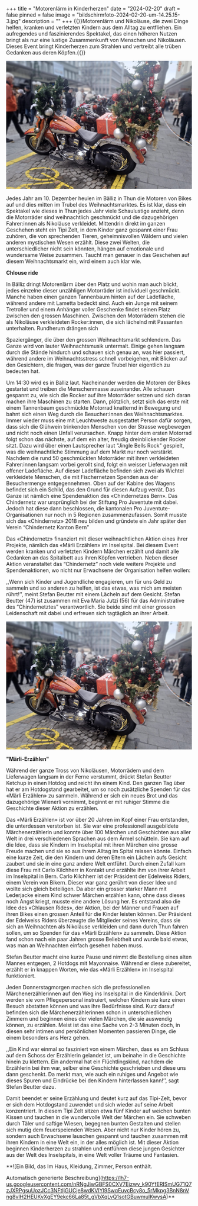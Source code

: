 +++
title = "Motorenlärm in Kinderherzen"
date = "2024-02-20"
draft = false
pinned = false
image = "bildschirmfoto-2024-02-20-um-14.25.15-3.jpg"
description = ""
+++
{{<lead>}}Motorenlärm und Nikoläuse, die zwei Dinge helfen, kranken und verletzten Kindern aus dem Alltag zu entfliehen. Ein aufregendes und faszinierendes Spektakel, das einen höheren Nutzen bringt als nur eine lustige Zusammenkunft von Menschen und Nikoläusen. Dieses Event bringt Kinderherzen zum Strahlen und vertreibt alle trüben Gedanken aus deren Köpfen.{{</lead>}}

![Märlierzählerin im Inselspital (Bild: von Stefan Beuter Chindernetz Kanton Bern)](bildschirmfoto-2024-02-20-um-16.13.12.jpg)

Jedes Jahr am 10. Dezember heulen im Bälliz in Thun die Motoren von Bikes auf und dies mitten im Trubel des Weihnachtsmarktes. Es ist klar, dass ein Spektakel wie dieses in Thun jedes Jahr viele Schaulustige anzieht, denn die Motorräder sind weihnachtlich geschmückt und die dazugehörigen Fahrer:innen als Nikoläuse verkleidet. Mittendrin direkt im ganzen Geschehen steht ein Tipi Zelt, in dem Kinder ganz gespannt einer Frau zuhören, die von sprechenden Tieren, geheimnisvollen Wäldern und vielen anderen mystischen Wesen erzählt. Diese zwei Welten, die unterschiedlicher nicht sein könnten, hängen auf emotionale und wundersame Weise zusammen. Taucht man genauer in das Geschehen auf diesem Weihnachtsmarkt ein, wird einem auch klar wie.

**Chlouse ride**

In Bälliz dringt Motorenlärm über den Platz und wohin man auch blickt, jedes einzelne dieser unzähligen Motorräder ist individuell geschmückt. Manche haben einen ganzen Tannenbaum hinten auf der Ladefläche, während andere mit Lametta bedeckt sind. Auch ein Junge mit seinem Tretroller und einem Anhänger voller Geschenke findet seinen Platz zwischen den grossen Maschinen. Zwischen den Motorrädern stehen die als Nikoläuse verkleideten Rocker:innen, die sich lächelnd mit Passanten unterhalten. Rundherum drängen sich

Spaziergänger, die über den grossen Weihnachtsmarkt schlendern. Das Ganze wird von lauter Weihnachtsmusik untermalt. Einige gehen langsam durch die Stände hindurch und schauen sich genau an, was hier passiert, während andere im Weihnachtsstress schnell vorbeigehen, mit Blicken auf den Gesichtern, die fragen, was der ganze Trubel hier eigentlich zu bedeuten hat.

Um 14:30 wird es in Bälliz laut. Nacheinander werden die Motoren der Bikes gestartet und treiben die Menschenmasse auseinander. Alle schauen gespannt zu, wie sich die Rocker auf ihre Motorräder setzen und sich daran machen ihre Maschinen zu starten. Dann, plötzlich, setzt sich das erste mit einem Tannenbaum geschmückte Motorrad knatternd in Bewegung und bahnt sich einen Weg durch die Besucher:innen des Weihnachtsmarktes. Immer wieder muss eine mit Leuchtweste ausgestattet Person dafür sorgen, dass sich die Glühwein trinkenden Menschen von der Strasse wegbewegen und nicht noch einen Unfall verursachen. Knapp hinter dem ersten Motorrad folgt schon das nächste, auf dem ein alter, freudig dreinblickender Rocker sitzt. Dazu wird über einen Lautsprecher laut "Jingle Bells Rock" gespielt, was die weihnachtliche Stimmung auf dem Markt nur noch verstärkt.  Nachdem die rund 50 geschmückten Motorräder mit ihren verkleideten Fahrer:innen langsam vorbei gerollt sind, folgt ein weisser Lieferwagen mit offener Ladefläche. Auf dieser Ladefläche befinden sich zwei als Wichtel verkleidete Menschen, die mit Fischernetzen Spenden aus der Besuchermenge entgegennehmen. Oben auf der Kabine des Wagens befindet sich ein Schild, das den Grund für diesen Aufzug verrät. Das Ganze ist nämlich eine Spendenaktion des «Chindernetzes Bern». Das Chindernetz war ursprünglich bei der Stiftung Pro Juventute mit dabei. Jedoch hat diese dann beschlossen, die kantonalen Pro Juventute-Organisationen nur noch in 5 Regionen zusammenzufassen. Somit musste sich das «Chindernetz» 2018 neu bilden und gründete ein Jahr später den Verein “Chindernetz Kanton Bern”

Das «Chindernetz» finanziert mit dieser weihnachtlichen Aktion eines ihrer Projekte, nämlich das «Märli Erzählen» im Inselspital. Bei diesem Event werden kranken und verletzten Kindern Märchen erzählt und damit alle Gedanken an das Spitalbett aus ihren Köpfen vertrieben. Neben dieser Aktion veranstaltet das “Chindernetz” noch viele weitere Projekte und Spendenaktionen, wo nicht nur Erwachsene der Organisation helfen wollen:

,,Wenn sich Kinder und Jugendliche engagieren, um für uns Geld zu sammeln und so anderen zu helfen, ist das etwas, was mich am meisten rührt!’’, meint Stefan Beutter mit einem Lächeln auf dem Gesicht. Stefan Beutter (47) ist zusammen mit Eva Maria Jutzi (56) für das Administrative des “Chindernetztes” verantwortlich. Sie beide sind mit einer grossen Leidenschaft mit dabei und erfreuen sich tagtäglich an ihrer Arbeit.

![Ein Tannenbaum als Gepäck (Bild: Milo Abplanalp)](bildschirmfoto-2024-02-20-um-16.13.12.jpg)

**"Märli-Erzählen"**

Während der ganze Tross von Nikoläusen, Motorrädern und dem Lieferwagen langsam in der Ferne verstummt, drückt Stefan Beutter Ketchup in einen Hotdog und reicht ihn einem Kind. Den ganzen Tag über hat er am Hotdogstand gearbeitet, um so noch zusätzliche Spenden für das «Märli Erzählen» zu sammeln. Während er sich ein neues Brot und das dazugehörige Wienerli vornimmt, beginnt er mit ruhiger Stimme die Geschichte dieser Aktion zu erzählen. 

Das «Märli Erzählen» ist vor über 20 Jahren im Kopf einer Frau entstanden, die unterdessen verstorben ist. Sie war eine professionell ausgebildete Märchenerzählerin und konnte über 100 Märchen und Geschichten aus aller Welt in drei verschiedenen Sprachen aus dem Ärmel schütteln. Sie kam auf die Idee, dass sie Kindern im Inselspital mit ihren Märchen eine grosse Freude machen und sie so aus ihrem Alltag im Spital reissen könnte. Einfach eine kurze Zeit, die den Kindern und deren Eltern ein Lächeln aufs Gesicht zaubert und sie in eine ganz andere Welt entführt. Durch einen Zufall kam diese Frau mit Carlo Kilchherr in Kontakt und erzählte ihm von ihrer Arbeit im Inselspital in Bern. Carlo Kilchherr ist der Präsident der Edelweiss Riders, einem Verein von Bikern. Dieser war ganz gerührt von dieser Idee und wollte sich gleich beteiligen. Da aber ein grosser starker Mann mit Lederjacke einem Kind schwer Märchen erzählen kann, ohne dass dieses noch Angst kriegt, musste eine andere Lösung her. Es entstand also die Idee des «Chlausen Rides», der Aktion, bei der Männer und Frauen auf ihren Bikes einen grossen Anteil für die Kinder leisten können. Der Präsident der Edelweiss Riders überzeugte die Mitglieder seines Vereins, dass sie sich an Weihnachten als Nikoläuse verkleiden und dann durch Thun fahren sollen, um so Spenden für das «Märli Erzählen» zu sammeln. Diese Aktion fand schon nach ein paar Jahren grosse Beliebtheit und wurde bald etwas, was man an Weihnachten einfach gesehen haben muss. 

Stefan Beutter macht eine kurze Pause und nimmt die Bestellung eines alten Mannes entgegen, 2 Hotdogs mit Mayonnaise. Während er diese zubereitet, erzählt er in knappen Worten, wie das «Märli Erzählen» im Inselspital funktioniert.

Jeden Donnerstagmorgen machen sich die professionellen Märchenerzählerinnen auf den Weg ins Inselspital in die Kinderklinik. Dort werden sie vom Pflegepersonal instruiert, welchen Kindern sie kurz einen Besuch abstatten können und was ihre Bedürfnisse sind. Kurz darauf befinden sich die Märchenerzählerinnen schon in unterschiedlichen Zimmern und beginnen eines der vielen Märchen, die sie auswendig können, zu erzählen. Meist ist das eine Sache von 2-3 Minuten doch, in diesen sehr intimen und persönlichen Momenten passieren Dinge, die einem besonders ans Herz gehen.  

,,Ein Kind war einmal so fasziniert von einem Märchen, dass es am Schluss auf dem Schoss der Erzählerin gelandet ist, um beinahe in die Geschichte hinein zu klettern. Ein andermal hat ein Flüchtlingskind, nachdem die Erzählerin bei ihm war, selber eine Geschichte geschrieben und diese uns dann geschenkt. Da merkt man, wie auch ein ruhiges und Angebot wie dieses Spuren und Eindrücke bei den Kindern hinterlassen kann!’’, sagt Stefan Beutter dazu. 

Damit beendet er seine Erzählung und deutet kurz auf das Tipi-Zelt, bevor er sich dem Hotdogstand zuwendet und sich wieder auf seine Arbeit konzentriert. In diesem Tipi Zelt sitzen etwa fünf Kinder auf weichen bunten Kissen und tauchen in die wundervolle Welt der Märchen ein. Sie schweben durch Täler und saftige Wiesen, begegnen bunten Gestalten und stellen sich mutig dem feuerspeienden Wesen. Aber nicht nur Kinder hören zu, sondern auch Erwachsene lauschen gespannt und tauchen zusammen mit ihren Kindern in eine Welt ein, in der alles möglich ist. Mit dieser Aktion beginnen Kinderherzen zu strahlen und entführen diese jungen Gesichter aus der Welt des Inselspitals, in eine Welt voller Träume und Fantasien.

**![Ein Bild, das Im Haus, Kleidung, Zimmer, Person enthält.

Automatisch generierte Beschreibung](https://lh7-us.googleusercontent.com/nRNgJiwGBFS0CXV7Ejzwv_k90YfERISmUG71Q7zJXRPgsuUozJCc3NFtIjGUCje8wdKVIYl9SwqEuvcBcy8o_5rMkpg3BnN8nVng8vlH2HEUKvXgEY9ekc66La85t_gVbXqLvQ1sotGBuwmulKwysA)**